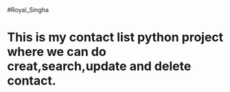 #Royal_Singha
<h1>This is my contact list python project where we can do creat,search,update and delete contact.</h1>
